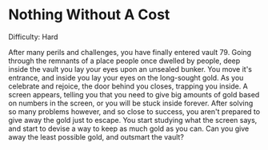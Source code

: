 # Nothing Without A Cost

Difficulty: Hard

After many perils and challenges, you have finally entered vault 79. Going through the remnants of a place people once dwelled by people, deep inside the vault you lay your eyes upon an unsealed bunker. You move it's entrance, and inside you lay your eyes on the long-sought gold. As you celebrate and rejoice, the door behind you closes, trapping you inside. A screen appears, telling you that you need to give big amounts of gold based on numbers in the screen, or you will be stuck inside forever. After solving so many problems however, and so close to success, you aren't prepared to give away the gold just to escape. You start studying what the screen says, and start to devise a way to keep as much gold as you can. Can you give away the least possible gold, and outsmart the vault?